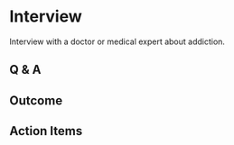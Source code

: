 
# Interview

Interview with a doctor or medical expert about addiction.

## Q & A

## Outcome

## Action Items

